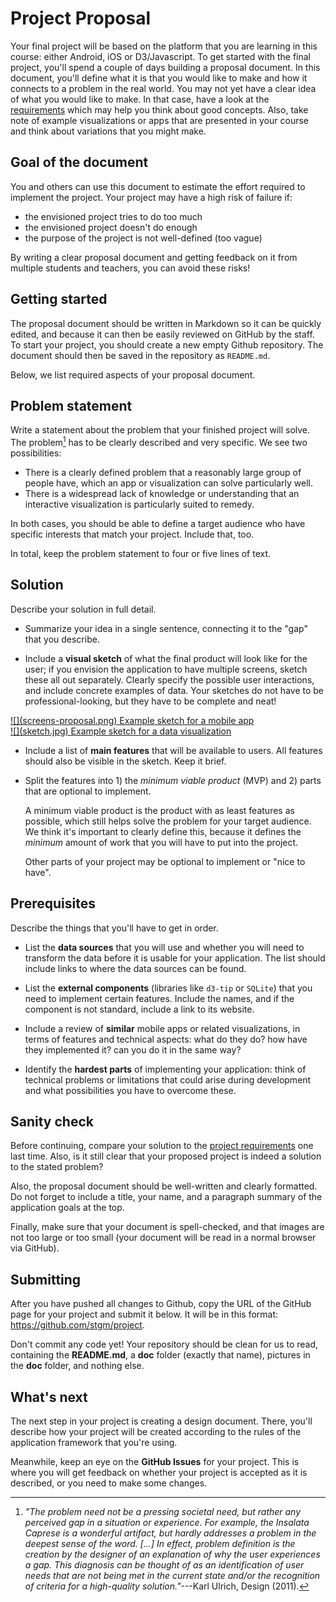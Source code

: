 # Project Proposal

Your final project will be based on the platform that you are learning in this course: either Android, iOS or D3/Javascript. To get started with the final project, you'll spend a couple of days building a proposal document. In this document, you'll define what it is that you would like to make and how it connects to a problem in the real world. You may not yet have a clear idea of what you would like to make. In that case, have a look at the [requirements](/project/requirements) which may help you think about good concepts. Also, take note of example visualizations or apps that are presented in your course and think about variations that you might make.


## Goal of the document

You and others can use this document to estimate the effort required to implement the project. Your project may have a high risk of failure if:

- the envisioned project tries to do too much
- the envisioned project doesn't do enough
- the purpose of the project is not well-defined (too vague)

By writing a clear proposal document and getting feedback on it from multiple students and teachers, you can avoid these risks!


## Getting started

The proposal document should be written in Markdown so it can be quickly edited, and because it can then be easily reviewed on GitHub by the staff. To start your project, you should create a new empty Github repository. The document should then be saved in the repository as `README.md`.

Below, we list required aspects of your proposal document.


## Problem statement

Write a statement about the problem that your finished project will solve. The problem[^1] has to be clearly described and very specific. We see two possibilities:

- There is a clearly defined problem that a reasonably large group of people have, which an app or visualization can solve particularly well.
- There is a widespread lack of knowledge or understanding that an interactive visualization is particularly suited to remedy.

In both cases, you should be able to define a target audience who have specific interests that match your project. Include that, too.

In total, keep the problem statement to four or five lines of text.


## Solution

Describe your solution in full detail.

- Summarize your idea in a single sentence, connecting it to the "gap" that you describe.

- Include a **visual sketch** of what the final product will look like for the user; if you envision the application to have multiple screens, sketch these all out separately. Clearly specify the possible user interactions, and include concrete examples of data. Your sketches do not have to be professional-looking, but they have to be complete and neat!

<div class="row">
<div class="col-xs-6 col-md-3">
<a href="/course/10%20Milestones/10%20Project%20Proposal/screens-proposal.png" class="thumbnail">
![](screens-proposal.png)
Example sketch for a mobile app
</a>
</div>
<div class="col-xs-6 col-md-3">
<a href="/course/10%20Milestones/10%20Project%20Proposal/sketch.jpg" class="thumbnail">
![](sketch.jpg)
Example sketch for a data visualization
</a>
</div>
</div>

- Include a list of **main features** that will be available to users. All features should also be visible in the sketch. Keep it brief.

- Split the features into 1) the *minimum viable product* (MVP) and 2) parts that are optional to implement.

    A minimum viable product is the product with as least features as possible, which still helps solve the problem for your target audience. We think it's important to clearly define this, because it defines the *minimum* amount of work that you will have to put into the project.
    
    Other parts of your project may be optional to implement or "nice to have".

## Prerequisites

Describe the things that you'll have to get in order.

- List the **data sources** that you will use and whether you will need to transform the data before it is usable for your application. The list should include links to where the data sources can be found.

- List the **external components** (libraries like `d3-tip` or `SQLite`) that you need to implement certain features. Include the names, and if the component is not standard, include a link to its website.

- Include a review of **similar** mobile apps or related visualizations, in terms of features and technical aspects: what do they do? how have they implemented it? can you do it in the same way?

- Identify the **hardest parts** of implementing your application: think of technical problems or limitations that could arise during development and what possibilities you have to overcome these.

## Sanity check

Before continuing, compare your solution to the [project requirements](/project/requirements) one last time. Also, is it still clear that your proposed project is indeed a solution to the stated problem?

Also, the proposal document should be well-written and clearly formatted. Do not forget to include a
title, your name, and a paragraph summary of the application goals at the top.

Finally, make sure that your document is spell-checked, and that images are not too large or too small (your document will be read in a normal browser via GitHub).

## Submitting

After you have pushed all changes to Github, copy the URL of the GitHub page for your project and submit it below. It will be in this format: <https://github.com/stgm/project>.

Don't commit any code yet! Your repository should be clean for us to read, containing the **README.md**, a **doc** folder (exactly that name), pictures in the **doc** folder, and nothing else.

## What's next

The next step in your project is creating a design document. There, you'll describe how your project will be created according to the rules of the application framework that you're using.

Meanwhile, keep an eye on the **GitHub Issues** for your project. This is where you will get feedback on whether your project is accepted as it is described, or you need to make some changes.

[^1]: *"The problem need not be a pressing societal need, but rather any perceived gap in a situation or experience. For example, the Insalata Caprese is a wonderful artifact, but hardly addresses a problem in the deepest sense of the word. [...] In effect, problem definition is the creation by the designer of an explanation of why the user experiences a gap. This diagnosis can be thought of as an identification of user needs that are not being met in the current state and/or the recognition of criteria for a high-quality solution."*---Karl Ulrich, Design (2011).
